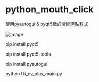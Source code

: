 # python_mouth_click
使用pyautogui &amp; pyqt5做的滑鼠連點程式

![image](https://github.com/JescalLin/python_marco/blob/master/1602060045009.gif)


pip install pyqt5

pip install pyqt5-tools

pip install pyautogui

python Ui_cv_plus_main.py
